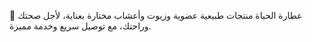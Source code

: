 🌿 عطارة الحياة
منتجات طبيعية عضوية وزيوت وأعشاب مختارة بعناية، لأجل صحتك وراحتك، مع توصيل سريع وخدمة مميزة.
